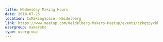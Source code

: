 ```yaml
---
title: Wednesday Making Hours
date: 2018-07-25
location: CoMakingSpace, Heidelberg
link: https://www.meetup.com/Heidelberg-Makers-Meetup/events/czkgtpyxkbhc/
usergroup: makershd
type: usergroup
---
```

